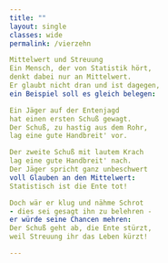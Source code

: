 ```yaml
---
title: ""
layout: single
classes: wide
permalink: /vierzehn

Mittelwert und Streuung
Ein Mensch, der von Statistik hört,
denkt dabei nur an Mittelwert.
Er glaubt nicht dran und ist dagegen,
ein Beispiel soll es gleich belegen:

Ein Jäger auf der Entenjagd
hat einen ersten Schuß gewagt.
Der Schuß, zu hastig aus dem Rohr,
lag eine gute Handbreit' vor.

Der zweite Schuß mit lautem Krach
lag eine gute Handbreit' nach.
Der Jäger spricht ganz unbeschwert
voll Glauben an den Mittelwert:
Statistisch ist die Ente tot!

Doch wär er klug und nähme Schrot
- dies sei gesagt ihn zu belehren -
er würde seine Chancen mehren:
Der Schuß geht ab, die Ente stürzt,
weil Streuung ihr das Leben kürzt! 

---
```



